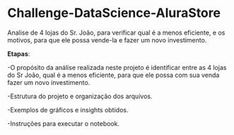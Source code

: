# Challenge-DataScience-AluraStore
Analise de 4 lojas do Sr. João, para verificar qual é a menos eficiente, e os motivos, para que ele possa vende-la e fazer um novo investimento.

**Etapas**:

-O propósito da análise realizada neste projeto é identificar entre as 4 lojas do Sr João, qual é a menos eficiente, para que ele possa com sua venda fazer um novo investimento.

-Estrutura do projeto e organização dos arquivos.

-Exemplos de gráficos e insights obtidos.

-Instruções para executar o notebook.
